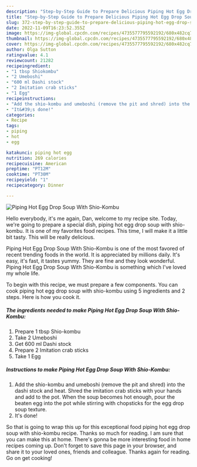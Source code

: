 ```yaml
---
description: "Step-by-Step Guide to Prepare Delicious Piping Hot Egg Drop Soup With Shio-Kombu"
title: "Step-by-Step Guide to Prepare Delicious Piping Hot Egg Drop Soup With Shio-Kombu"
slug: 372-step-by-step-guide-to-prepare-delicious-piping-hot-egg-drop-soup-with-shio-kombu
date: 2022-11-09T16:23:52.355Z
image: https://img-global.cpcdn.com/recipes/4735577795592192/680x482cq70/piping-hot-egg-drop-soup-with-shio-kombu-recipe-main-photo.jpg
thumbnail: https://img-global.cpcdn.com/recipes/4735577795592192/680x482cq70/piping-hot-egg-drop-soup-with-shio-kombu-recipe-main-photo.jpg
cover: https://img-global.cpcdn.com/recipes/4735577795592192/680x482cq70/piping-hot-egg-drop-soup-with-shio-kombu-recipe-main-photo.jpg
author: Olga Sutton
ratingvalue: 4.1
reviewcount: 21282
recipeingredient:
- "1 tbsp Shiokombu"
- "2 Umeboshi"
- "600 ml Dashi stock"
- "2 Imitation crab sticks"
- "1 Egg"
recipeinstructions:
- "Add the shio-kombu and umeboshi (remove the pit and shred) into the dashi stock and heat. Shred the imitation crab sticks with your hands and add to the pot. When the soup becomes hot enough, pour the beaten egg into the pot while stirring with chopsticks for the egg drop soup texture."
- "It&#39;s done!"
categories:
- Recipe
tags:
- piping
- hot
- egg

katakunci: piping hot egg 
nutrition: 269 calories
recipecuisine: American
preptime: "PT12M"
cooktime: "PT30M"
recipeyield: "1"
recipecategory: Dinner

---
```



![Piping Hot Egg Drop Soup With Shio-Kombu](https://img-global.cpcdn.com/recipes/4735577795592192/680x482cq70/piping-hot-egg-drop-soup-with-shio-kombu-recipe-main-photo.jpg)

Hello everybody, it's me again, Dan, welcome to my recipe site. Today, we're going to prepare a special dish, piping hot egg drop soup with shio-kombu. It is one of my favorites food recipes. This time, I will make it a little bit tasty. This will be really delicious.



Piping Hot Egg Drop Soup With Shio-Kombu is one of the most favored of recent trending foods in the world. It is appreciated by millions daily. It's easy, it's fast, it tastes yummy. They are fine and they look wonderful. Piping Hot Egg Drop Soup With Shio-Kombu is something which I've loved my whole life.


To begin with this recipe, we must prepare a few components. You can cook piping hot egg drop soup with shio-kombu using 5 ingredients and 2 steps. Here is how you cook it.

<!--inarticleads1-->

##### The ingredients needed to make Piping Hot Egg Drop Soup With Shio-Kombu:

1. Prepare 1 tbsp Shio-kombu
1. Take 2 Umeboshi
1. Get 600 ml Dashi stock
1. Prepare 2 Imitation crab sticks
1. Take 1 Egg




<!--inarticleads2-->

##### Instructions to make Piping Hot Egg Drop Soup With Shio-Kombu:

1. Add the shio-kombu and umeboshi (remove the pit and shred) into the dashi stock and heat. Shred the imitation crab sticks with your hands and add to the pot. When the soup becomes hot enough, pour the beaten egg into the pot while stirring with chopsticks for the egg drop soup texture.
1. It&#39;s done!




So that is going to wrap this up for this exceptional food piping hot egg drop soup with shio-kombu recipe. Thanks so much for reading. I am sure that you can make this at home. There's gonna be more interesting food in home recipes coming up. Don't forget to save this page in your browser, and share it to your loved ones, friends and colleague. Thanks again for reading. Go on get cooking!
